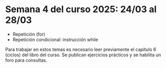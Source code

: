 # Semana 4 del curso 2025: 24/03 al 28/03

* Repetición (for)
* Repetición condicional: instrucción while

Para trabajar en estos temas es necesario leer previamente el capítulo 6 (ciclos) del libro del curso. Se publican ejercicios prácticos y se habilita un foro para consultas.